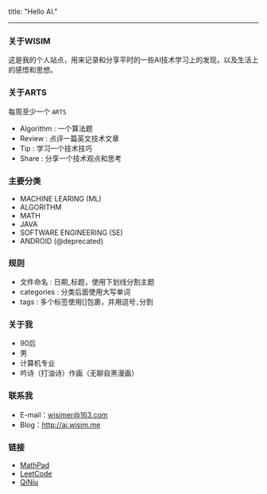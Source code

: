 title: "Hello AI."

---

### 关于WISIM

这是我的个人站点，用来记录和分享平时的一些AI技术学习上的发现，以及生活上的感悟和思想。

### 关于ARTS

每周至少一个 `ARTS`

- Algorithm : 一个算法题
- Review : 点评一篇英文技术文章
- Tip : 学习一个技术技巧
- Share : 分享一个技术观点和思考

### 主要分类

- MACHINE LEARING (ML)
- ALGORITHM
- MATH
- JAVA
- SOFTWARE ENGINEERING (SE)
- ANDROID (@deprecated)

### 规则

- 文件命名 : 日期_标题，使用下划线分割主题
- categories : 分类后面使用大写单词
- tags : 多个标签使用[]包裹，并用逗号`,`分割

### 关于我

- 90后
- 男
- 计算机专业
- 吟诗（打油诗）作画（无聊自黑漫画）


### 联系我

- E-mail：wisimer@163.com
- Blog：http://ai.wisim.me

### 链接

- [MathPad](http://webdemo.myscript.com/views/math.html#)
- [LeetCode](https://leetcode.com/problems)
- [QiNiu](https://portal.qiniu.com/)
